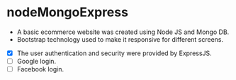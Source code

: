 # nodeMongoExpress
-	A basic ecommerce website was created using Node JS and Mongo DB.
- Bootstrap technology used to make it responsive for different screens.
-[x] The user authentication and security were provided by ExpressJS.
-[ ] Google login.
-[ ] Facebook login.
